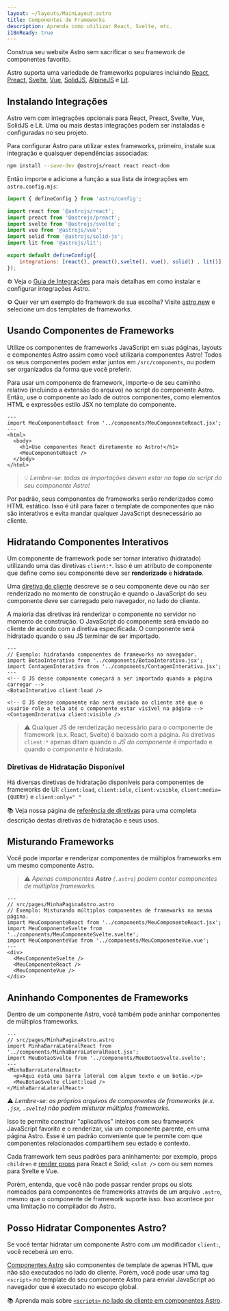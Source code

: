 ```yaml
---
layout: ~/layouts/MainLayout.astro
title: Componentes de Frameworks
description: Aprenda como utilizar React, Svelte, etc.
i18nReady: true
---
```

Construa seu website Astro sem sacrificar o seu framework de componentes favorito.

Astro suporta uma variedade de frameworks populares incluindo [React](https://reactjs.org/), [Preact](https://preactjs.com/), [Svelte](https://svelte.dev/), [Vue](https://vuejs.org/), [SolidJS](https://www.solidjs.com/), [AlpineJS](https://alpinejs.dev/) e [Lit](https://lit.dev/). 

## Instalando Integrações

Astro vem com integrações opcionais para React, Preact, Svelte, Vue, SolidJS e Lit. Uma ou mais destas integrações podem ser instaladas e configuradas no seu projeto.

Para configurar Astro para utilizar estes frameworks, primeiro, instale sua integração e quaisquer dependências associadas:

```bash
npm install --save-dev @astrojs/react react react-dom
```

Então importe e adicione a função a sua lista de integrações em `astro.config.mjs`:

```js
import { defineConfig } from 'astro/config';

import react from '@astrojs/react';
import preact from '@astrojs/preact';
import svelte from '@astrojs/svelte';
import vue from '@astrojs/vue';
import solid from '@astrojs/solid-js';
import lit from '@astrojs/lit';

export default defineConfig({
	integrations: [react(), preact(),svelte(), vue(), solid() , lit()],
});
```

⚙️ Veja o [Guia de Integrações](/pt-BR/guides/integrations-guide) para mais detalhas em como instalar e configurar integrações Astro.

⚙️ Quer ver um exemplo do framework de sua escolha? Visite [astro.new](https://astro.new) e selecione um dos templates de frameworks.

## Usando Componentes de Frameworks

Utilize os componentes de frameworks JavaScript em suas páginas, layouts e componentes Astro assim como você utilizaria componentes Astro! Todos os seus componentes podem estar juntos em `/src/components`, ou podem ser organizados da forma que você preferir.

Para usar um componente de framework, importe-o de seu caminho relativo (incluindo a extensão do arquivo) no script do componente Astro. Então, use o componente ao lado de outros componentes, como elementos HTML e expressões estilo JSX no template do componente.

```astro
---
import MeuComponenteReact from '../components/MeuComponenteReact.jsx';
---
<html>
  <body>
    <h1>Use componentes React diretamente no Astro!</h1>
    <MeuComponenteReact />
  </body>
</html>
```

>💡 _Lembre-se: todas as importações devem estar no **topo** do script do seu componente Astro!_

Por padrão, seus componentes de frameworks serão renderizados como HTML estático. Isso é útil para fazer o template de componentes que não são interativos e evita mandar qualquer JavaScript desnecessário ao cliente.

## Hidratando Componentes Interativos

Um componente de framework pode ser tornar interativo (hidratado) utilizando uma das diretivas `client:*`. Isso é um atributo de componente que define como seu componente deve ser **renderizado** e **hidratado**.

Uma [diretiva de cliente](/pt-BR/reference/directives-reference/#client-directives) descreve se o seu componente deve ou não ser renderizado no momento de construção e quando o JavaScript do seu componente deve ser carregado pelo navegador, no lado do cliente.

A maioria das diretivas irá renderizar o componente no servidor no momento de construção. O JavaScript do componente será enviado ao cliente de acordo com a diretiva especificada. O componente será hidratado quando o seu JS terminar de ser importado.

```astro
---
// Exemplo: hidratando componentes de frameworks no navegador.
import BotaoInterativo from '../components/BotaoInterativo.jsx';
import ContagemInterativa from '../components/ContagemInterativa.jsx';
---
<!-- O JS desse componente começará a ser importado quando a página carregar -->
<BotaoInterativo client:load />

<!-- O JS desse componente não será enviado ao cliente até que o usuário role a tela até o componente estar visível na página -->
<ContagemInterativa client:visible />
```

> ⚠️ Qualquer JS de renderização necessário para o componente de framework (e.x. React, Svelte) é baixado com a página. As diretivas `client:*` apenas ditam quando o _JS do componente_ é importado e quando o _componente_ é hidratado. 

### Diretivas de Hidratação Disponível

Há diversas diretivas de hidratação disponíveis para componentes de frameworks de UI: `client:load`, `client:idle`, `client:visible`, `client:media={QUERY}` e `client:only=" "`

📚 Veja nossa página de [referência de diretivas](/pt-BR/reference/directives-reference#client-directives) para uma completa descrição destas diretivas de hidratação e seus usos.

## Misturando Frameworks

Você pode importar e renderizar componentes de múltiplos frameworks em um mesmo componente Astro.

>⚠️ *Apenas componentes **Astro** (`.astro`) podem conter componentes de múltiplos frameworks.*

```astro
---
// src/pages/MinhaPaginaAstro.astro
// Exemplo: Misturando múltiplos componentes de frameworks na mesma página.
import MeuComponenteReact from '../components/MeuComponenteReact.jsx';
import MeuComponenteSvelte from '../components/MeuComponenteSvelte.svelte';
import MeuComponenteVue from '../components/MeuComponenteVue.vue';
---
<div>
  <MeuComponenteSvelte />
  <MeuComponenteReact />
  <MeuComponenteVue />
</div>
```

## Aninhando Componentes de Frameworks

Dentro de um componente Astro, você também pode aninhar componentes de múltiplos frameworks.

```astro
---
// src/pages/MinhaPaginaAstro.astro
import MinhaBarraLateralReact from '../components/MinhaBarraLateralReact.jsx';
import MeuBotaoSvelte from '../components/MeuBotaoSvelte.svelte';
---
<MinhaBarraLateralReact>
  <p>Aqui está uma barra lateral com algum texto e um botão.</p>
  <MeuBotaoSvelte client:load />
</MinhaBarraLateralReact>
```
⚠️ *Lembre-se: os próprios arquivos de componentes de frameworks (e.x. `.jsx`, `.svelte`) não podem misturar múltiplos frameworks.*

Isso te permite construir "aplicativos" inteiros com seu framework JavaScript favorito e o renderizar, via um componente parente, em uma página Astro. Esse é um padrão conveniente que te permite com que componentes relacionados compartilhem seu estado e contexto.

Cada framework tem seus padrões para aninhamento: por exemplo, props `children` e [render props](https://pt-br.reactjs.org/docs/render-props.html) para React e Solid; `<slot />` com ou sem nomes para Svelte e Vue.

Porém, entenda, que você não pode passar render props ou slots nomeados para componentes de frameworks através de um arquivo `.astro`, mesmo que o componente de framework suporte isso. Isso acontece por uma limitação no compilador do Astro.

## Posso Hidratar Componentes Astro?

Se você tentar hidratar um componente Astro com um modificador `client:`, você receberá um erro.

[Componentes Astro](/pt-BR/core-concepts/astro-components) são componentes de template de apenas HTML que não são executados no lado do cliente. Porém, você pode usar uma tag `<script>` no template do seu componente Astro para enviar JavaScript ao navegador que é executado no escopo global.

📚 Aprenda mais sobre [`<scripts>` no lado do cliente em componentes Astro](/pt-BR/core-concepts/astro-components/#scripts-no-lado-do-cliente).


[mdn-io]: https://developer.mozilla.org/en-US/docs/Web/API/Intersection_Observer_API
[mdn-ric]: https://developer.mozilla.org/en-US/docs/Web/API/Window/requestIdleCallback
[mdn-mm]: https://developer.mozilla.org/en-US/docs/Web/API/Window/matchMedia


